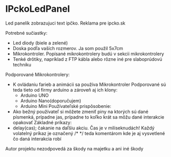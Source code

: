 # IPckoLedPanel
Led panelík zobrazujuci text ipčko. Reklama pre ipcko.sk

Potrebné sučiastky:
  - Led diody (biele a zelené)
  - Doska podľa vaších rozmerov. Ja som použil 5x7cm
  - Mikrokontroler. Popísané mikrokontrolery budú v sekcii mikrokontrolery
  - Tenké drôtiky, napríklad z FTP kábla alebo rôzne iné pre slaboprúdovú techniku
  
Podporované Mikrokontrolery:
  - K ovládaniu farieb a animácii sa používa Mikrokontroler
  Podporované sú teda tieto od firmy arduino a zároveň aj ich klony:
    - Arduino UNO
    - Arduino Nano(doporučujem)
    - Arduino Mini
Používateľské prispôsobenie:
  - Ako bežný používateľ si môžete zmeniť piny na ktorých sú dané písmenká, prípadne jas, prípadne to koľko krát sa môžu dané interakcie opakovať
Základné príkazy:
  - delay(cas); čakanie na daľšiu akciu. Čas je v miliseknudách!
  Každý volatelný príkaz je označený /* */ teda komentárom kde je aj vysvetlené čo daná interakcia robí

Autor projektu nezodpovedá za škody na majetku a ani iné škody
